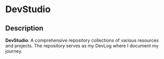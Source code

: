 # DevStudio

## Description
**DevStudio**: A comprehensive repository collections of various resources and projects. The repository serves as my DevLog where I document my journey.
